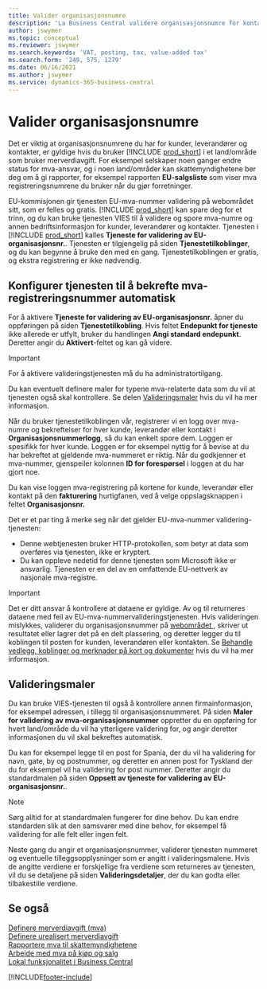 ```yaml
---
title: Valider organisasjonsnumre
description: 'La Business Central validere organisasjonsnumre for kontaktene, kundene og leverandørene, basert på EU-tjenesten VIES VAT Number Validation.'
author: jswymer
ms.topic: conceptual
ms.reviewer: jswymer
ms.search.keywords: 'VAT, posting, tax, value-added tax'
ms.search.form: '249, 575, 1279'
ms.date: 06/16/2021
ms.author: jswymer
ms.service: dynamics-365-business-central
---
```


# Valider organisasjonsnumre

Det er viktig at organisasjonsnumrene du har for kunder, leverandører og kontakter, er gyldige hvis du bruker [!INCLUDE [prod_short](includes/prod_short.md)] i et land/område som bruker merverdiavgift. For eksempel selskaper noen ganger endre status for mva-ansvar, og i noen land/områder kan skattemyndighetene ber deg om å gi rapporter, for eksempel rapporten **EU-salgsliste** som viser mva registreringsnumrene du bruker når du gjør forretninger.

EU-kommisjonen gir tjenesten EU-mva-nummer validering på webområdet sitt, som er felles og gratis. [!INCLUDE [prod_short](includes/prod_short.md)] kan spare deg for et trinn, og du kan bruke tjenesten VIES til å validere og spore mva-numre og annen bedriftsinformasjon for kunder, leverandører og kontakter. Tjenesten i [!INCLUDE [prod_short](includes/prod_short.md)] kalles **Tjeneste for validering av EU-organisasjonsnr.**. Tjenesten er tilgjengelig på siden **Tjenestetilkoblinger**, og du kan begynne å bruke den med en gang. Tjenestetilkoblingen er gratis, og ekstra registrering er ikke nødvendig.

## Konfigurer tjenesten til å bekrefte mva-registreringsnummer automatisk

For å aktivere **Tjeneste for validering av EU-organisasjonsnr.** åpner du oppføringen på siden **Tjenestetilkobling**. Hvis feltet **Endepunkt for tjeneste** ikke allerede er utfylt, bruker du handlingen **Angi standard endepunkt**. Deretter angir du **Aktivert**-feltet og kan gå videre.  

> [!IMPORTANT]
> For å aktivere valideringstjenesten må du ha administratortilgang.

Du kan eventuelt definere maler for typene mva-relaterte data som du vil at tjenesten også skal kontrollere. Se delen [Valideringsmaler](#validation-templates) hvis du vil ha mer informasjon.

Når du bruker tjenestetilkoblingen vår, registrerer vi en logg over mva-numre og bekreftelser for hver kunde, leverandør eller kontakt i **Organisasjonsnummerlogg**, så du kan enkelt spore dem. Loggen er spesifikk for hver kunde. Loggen er for eksempel nyttig for å bevise at du har bekreftet at gjeldende mva-nummeret er riktig. Når du godkjenner et mva-nummer, gjenspeiler kolonnen **ID for forespørsel** i loggen at du har gjort noe.

Du kan vise loggen mva-registrering på kortene for kunde, leverandør eller kontakt på den **fakturering** hurtigfanen, ved å velge oppslagsknappen i feltet **Organisasjonsnr.**  

Det er et par ting å merke seg når det gjelder EU-mva-nummer validering-tjenesten:

* Denne webtjenesten bruker HTTP-protokollen, som betyr at data som overføres via tjenesten, ikke er kryptert.  
* Du kan oppleve nedetid for denne tjenesten som Microsoft ikke er ansvarlig. Tjenesten er en del av en omfattende EU-nettverk av nasjonale mva-registre.

> [!IMPORTANT]
> Det er ditt ansvar å kontrollere at dataene er gyldige. Av og til returneres dataene med feil av EU-mva-nummervalideringstjenesten. Hvis valideringen mislykkes, validerer du organisasjonsnummer på [webområdet ](https://ec.europa.eu/taxation_customs/vies/), skriver ut resultatet eller lagrer det på en delt plassering, og deretter legger du til koblingen til posten for kunden, leverandøren eller kontakten. Se [Behandle vedlegg, koblinger og merknader på kort og dokumenter](ui-how-add-link-to-record.md) hvis du vil ha mer informasjon.

## Valideringsmaler

Du kan bruke VIES-tjenesten til også å kontrollere annen firmainformasjon, for eksempel adressen, i tillegg til organisasjonsnummeret. På siden **Maler for validering av mva-organisasjonsnummer** oppretter du en oppføring for hvert land/område du vil ha ytterligere validering for, og angir deretter informasjonen du vil skal bekreftes automatisk.  

Du kan for eksempel legge til en post for Spania, der du vil ha validering for navn, gate, by og postnummer, og deretter en annen post for Tyskland der du for eksempel vil ha validering for post nummer. Deretter angir du standardmalen på siden **Oppsett av tjeneste for validering av EU-organisasjonsnr.**.  

> [!NOTE]
> Sørg alltid for at standardmalen fungerer for dine behov. Du kan endre standarden slik at den samsvarer med dine behov, for eksempel få validering for alle felt eller ingen felt.

Neste gang du angir et organisasjonsnummer, validerer tjenesten nummeret og eventuelle tilleggsopplysninger som er angitt i valideringsmalene. Hvis de angitte verdiene er forskjellige fra verdiene som returneres av tjenesten, vil du se detaljene på siden **Valideringsdetaljer**, der du kan godta eller tilbakestille verdiene.  

## Se også

[Definere merverdiavgift (mva)](finance-setup-vat.md)  
[Definere urealisert merverdiavgift](finance-setup-unrealized-vat.md)  
[Rapportere mva til skattemyndighetene](finance-how-report-vat.md)  
[Arbeide med mva på kjøp og salg](finance-work-with-vat.md)  
[Lokal funksjonalitet i Business Central](about-localization.md)  


[!INCLUDE[footer-include](includes/footer-banner.md)]
